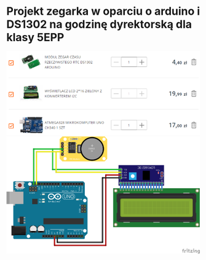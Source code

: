 # Projekt zegarka  w oparciu o arduino i DS1302 na godzinę dyrektorską dla klasy 5EPP
![elementy](https://github.com/gcygan2/RTC/blob/main/wyposazenie.png)
![schemat](https://github.com/gcygan2/RTC/blob/main/schemat_polaczen_bb.png)
